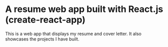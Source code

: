 # A resume web app built with React.js (create-react-app)

This is a web app that displays my resume and cover letter. It also showcases the projects I have built.
